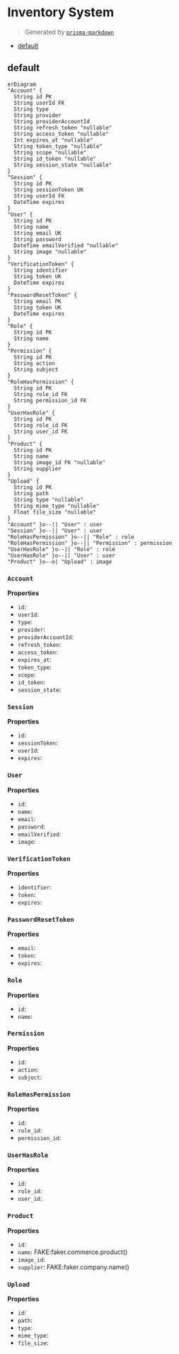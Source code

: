 # Inventory System
> Generated by [`prisma-markdown`](https://github.com/samchon/prisma-markdown)

- [default](#default)

## default
```mermaid
erDiagram
"Account" {
  String id PK
  String userId FK
  String type
  String provider
  String providerAccountId
  String refresh_token "nullable"
  String access_token "nullable"
  Int expires_at "nullable"
  String token_type "nullable"
  String scope "nullable"
  String id_token "nullable"
  String session_state "nullable"
}
"Session" {
  String id PK
  String sessionToken UK
  String userId FK
  DateTime expires
}
"User" {
  String id PK
  String name
  String email UK
  String password
  DateTime emailVerified "nullable"
  String image "nullable"
}
"VerificationToken" {
  String identifier
  String token UK
  DateTime expires
}
"PasswordResetToken" {
  String email PK
  String token UK
  DateTime expires
}
"Role" {
  String id PK
  String name
}
"Permission" {
  String id PK
  String action
  String subject
}
"RoleHasPermission" {
  String id PK
  String role_id FK
  String permission_id FK
}
"UserHasRole" {
  String id PK
  String role_id FK
  String user_id FK
}
"Product" {
  String id PK
  String name
  String image_id FK "nullable"
  String supplier
}
"Upload" {
  String id PK
  String path
  String type "nullable"
  String mime_type "nullable"
  Float file_size "nullable"
}
"Account" }o--|| "User" : user
"Session" }o--|| "User" : user
"RoleHasPermission" }o--|| "Role" : role
"RoleHasPermission" }o--|| "Permission" : permission
"UserHasRole" }o--|| "Role" : role
"UserHasRole" }o--|| "User" : user
"Product" }o--o| "Upload" : image
```

### `Account`

**Properties**
  - `id`: 
  - `userId`: 
  - `type`: 
  - `provider`: 
  - `providerAccountId`: 
  - `refresh_token`: 
  - `access_token`: 
  - `expires_at`: 
  - `token_type`: 
  - `scope`: 
  - `id_token`: 
  - `session_state`: 

### `Session`

**Properties**
  - `id`: 
  - `sessionToken`: 
  - `userId`: 
  - `expires`: 

### `User`

**Properties**
  - `id`: 
  - `name`: 
  - `email`: 
  - `password`: 
  - `emailVerified`: 
  - `image`: 

### `VerificationToken`

**Properties**
  - `identifier`: 
  - `token`: 
  - `expires`: 

### `PasswordResetToken`

**Properties**
  - `email`: 
  - `token`: 
  - `expires`: 

### `Role`

**Properties**
  - `id`: 
  - `name`: 

### `Permission`

**Properties**
  - `id`: 
  - `action`: 
  - `subject`: 

### `RoleHasPermission`

**Properties**
  - `id`: 
  - `role_id`: 
  - `permission_id`: 

### `UserHasRole`

**Properties**
  - `id`: 
  - `role_id`: 
  - `user_id`: 

### `Product`

**Properties**
  - `id`: 
  - `name`: FAKE:faker.commerce.product()
  - `image_id`: 
  - `supplier`: FAKE:faker.company.name()

### `Upload`

**Properties**
  - `id`: 
  - `path`: 
  - `type`: 
  - `mime_type`: 
  - `file_size`: 